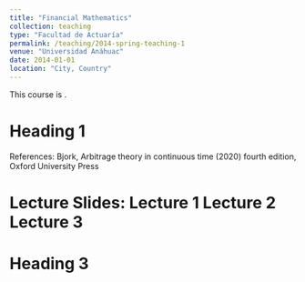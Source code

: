 ```yaml
---
title: "Financial Mathematics"
collection: teaching
type: "Facultad de Actuaría"
permalink: /teaching/2014-spring-teaching-1
venue: "Universidad Anáhuac"
date: 2014-01-01
location: "City, Country"
---
```


This course is .

Heading 1
======
References:
Bjork, Arbitrage theory in continuous time (2020) fourth edition, Oxford University Press

Lecture Slides:
Lecture 1
Lecture 2
Lecture 3
======

Heading 3
======